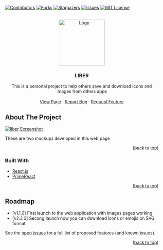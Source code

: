 <div id="top"></div>

[![Contributors][contributors-shield]][contributors-url]
[![Forks][forks-shield]][forks-url]
[![Stargazers][stars-shield]][stars-url]
[![Issues][issues-shield]][issues-url]
[![MIT License][license-shield]][license-url]

<br />
<div align="center">
  <a href="https://github.com/HectorSaldes/liber">
    <img src="https://s3.aws-k8s.generated.photos/ai-generated-photos/upscaler-uploads/293/5531786c-c9bf-44f1-a23c-317bb76d08e3.png" alt="Logo" width="auto" height="150">
  </a>

<h3 align="center">LIBER</h3>

  <p align="center">
    This is a personal project to help others save and download icons and images from others apps
    <br />
    <br />
    <a href="https://hectorsaldes.github.io/liber/#/">View Page</a>
    ·
    <a href="https://github.com/HectorSaldes/liber/issues">Report Bug</a>
    ·
    <a href="https://github.com/HectorSaldes/liber/issues">Request Feature</a>
  </p>
</div>

## About The Project

[![liber Screenshot][liber-screenshot]](https://hectorsaldes.github.io/liber/#/)

These are two mockups developed in this web page

<p align="right">(<a href="#top">back to top</a>)</p>

### Built With

-   [React.js](https://reactjs.org/)
-   [PrimeReact](https://www.primefaces.org/primereact/)

<p align="right">(<a href="#top">back to top</a>)</p>

<!-- ROADMAP -->

## Roadmap

-   [v1.1.0] First launch to the web application with images pages working
-   [v2.3.0] Secong launch now you can download icons or emojis on SVG format

See the [open issues](https://github.com/HectorSaldes/liber/issues) for a full list of proposed features (and known issues).

<p align="right">(<a href="#top">back to top</a>)</p>

<!-- MARKDOWN LINKS & IMAGES -->

[contributors-shield]: https://img.shields.io/github/contributors/HectorSaldes/liber.svg?style=for-the-badge
[contributors-url]: https://github.com/HectorSaldes/liber/graphs/contributors
[forks-shield]: https://img.shields.io/github/forks/HectorSaldes/liber.svg?style=for-the-badge
[forks-url]: https://github.com/HectorSaldes/liber/network/members
[stars-shield]: https://img.shields.io/github/stars/HectorSaldes/liber.svg?style=for-the-badge
[stars-url]: https://github.com/HectorSaldes/liber/stargazers
[issues-shield]: https://img.shields.io/github/issues/HectorSaldes/liber.svg?style=for-the-badge
[issues-url]: https://github.com/HectorSaldes/liber/issues
[license-shield]: https://img.shields.io/github/license/HectorSaldes/liber.svg?style=for-the-badge
[license-url]: https://github.com/HectorSaldes/liber/blob/master/LICENSE.txt
[liber-screenshot]: https://s3.aws-k8s.generated.photos/ai-generated-photos/upscaler-uploads/655/afa6faa8-22e4-4bfc-97e8-35ac95745b7c.png

